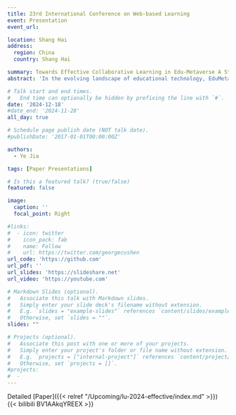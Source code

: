 ```yaml
---
title: 23rd International Conference on Web-based Learning
event: Presentation
event_url: 

location: Shang Hai
address:
  region: China
  country: Shang Hai

summary: Towards Effective Collaborative Learning in Edu-Metaverse A Study on Learners' Anxiety, Perception, and Behaviour
abstract: 'In the evolving landscape of educational technology, EduMetaverse presents a unique technological platform for collaborative learning (CL), which can be especially useful in distance learning settings. Researchers have taken a keen interest in the potential of Edu-Metaverse for enabling and improving CL; however, the effects of various factors on CL behaviours and performance still need to be fully understood. This study used a within-subjects design involving 32 participants (16 females and 16 males) to investigate how learners’ attributes and environmental attributes affect CL in Edu-Metaverse. The participants were randomly assigned to groups of four for a CL session in Edu-Metaverse. The confirmatory factor analysis revealed that various behavioural metrics in Edu-Metaverse mediated the effects of trait anxiety and virtual space satisfaction on CL performance; perceived understanding of messages, under the umbrella of social presence, also had a direct effect on CL performance. These insights underscore the importance of optimising interactive, perceptual, and social components to make CL more effective in Edu-Metaverse.'

# Talk start and end times.
#   End time can optionally be hidden by prefixing the line with `#`.
date: '2024-12-18'
#date_end: '2024-11-28'
all_day: true

# Schedule page publish date (NOT talk date).
#publishDate: '2017-01-01T00:00:00Z'

authors:
  - Ye Jia

tags: [Paper Presentations]

# Is this a featured talk? (true/false)
featured: false

image:
  caption: ''
  focal_point: Right

#links:
#  - icon: twitter
#    icon_pack: fab
#    name: Follow
#    url: https://twitter.com/georgecushen
url_code: 'https://github.com'
url_pdf: ''
url_slides: 'https://slideshare.net'
url_video: 'https://youtube.com'

# Markdown Slides (optional).
#   Associate this talk with Markdown slides.
#   Simply enter your slide deck's filename without extension.
#   E.g. `slides = "example-slides"` references `content/slides/example-slides.md`.
#   Otherwise, set `slides = ""`.
slides: ""

# Projects (optional).
#   Associate this post with one or more of your projects.
#   Simply enter your project's folder or file name without extension.
#   E.g. `projects = ["internal-project"]` references `content/project/deep-learning/index.md`.
#   Otherwise, set `projects = []`.
#projects:
#  - 
---
```

Detailed [Paper]({{< relref "/Upcoming/lu-2024-effective/index.md" >}})
{{< bilibili BV1AAkqYREEX >}}
